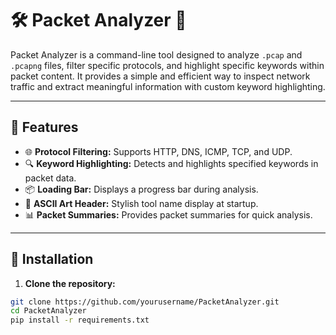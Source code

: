 # 🛠️ Packet Analyzer 🚀  

Packet Analyzer is a command-line tool designed to analyze `.pcap` and `.pcapng` files, filter specific protocols, and highlight specific keywords within packet content. It provides a simple and efficient way to inspect network traffic and extract meaningful information with custom keyword highlighting.

---

## 🌟 Features

- 🌐 **Protocol Filtering:** Supports HTTP, DNS, ICMP, TCP, and UDP.
- 🔍 **Keyword Highlighting:** Detects and highlights specified keywords in packet data.
- 📦 **Loading Bar:** Displays a progress bar during analysis.
- 🎨 **ASCII Art Header:** Stylish tool name display at startup.
- 📊 **Packet Summaries:** Provides packet summaries for quick analysis.

---

## 🚀 Installation

1. **Clone the repository:**  
```bash
git clone https://github.com/yourusername/PacketAnalyzer.git
cd PacketAnalyzer
pip install -r requirements.txt


